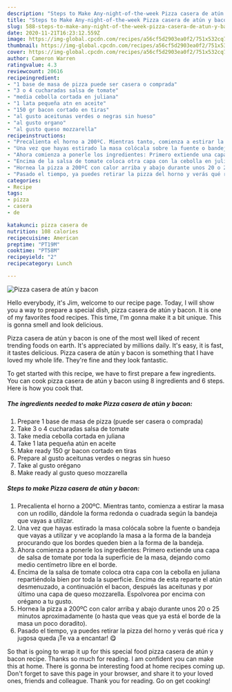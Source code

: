 ```yaml
---
description: "Steps to Make Any-night-of-the-week Pizza casera de atún y bacon"
title: "Steps to Make Any-night-of-the-week Pizza casera de atún y bacon"
slug: 588-steps-to-make-any-night-of-the-week-pizza-casera-de-atun-y-bacon
date: 2020-11-21T16:23:12.559Z
image: https://img-global.cpcdn.com/recipes/a56cf5d2903ea0f2/751x532cq70/pizza-casera-de-atun-y-bacon-foto-principal.jpg
thumbnail: https://img-global.cpcdn.com/recipes/a56cf5d2903ea0f2/751x532cq70/pizza-casera-de-atun-y-bacon-foto-principal.jpg
cover: https://img-global.cpcdn.com/recipes/a56cf5d2903ea0f2/751x532cq70/pizza-casera-de-atun-y-bacon-foto-principal.jpg
author: Cameron Warren
ratingvalue: 4.3
reviewcount: 20616
recipeingredient:
- "1 base de masa de pizza puede ser casera o comprada"
- "3 o 4 cucharadas salsa de tomate"
- "media cebolla cortada en juliana"
- "1 lata pequeña atn en aceite"
- "150 gr bacon cortado en tiras"
- "al gusto aceitunas verdes o negras sin hueso"
- "al gusto organo"
- "al gusto queso mozzarella"
recipeinstructions:
- "Precalienta el horno a 200ºC. Mientras tanto, comienza a estirar la masa con un rodillo, dándole la forma redonda o cuadrada según la bandeja que vayas a utilizar."
- "Una vez que hayas estirado la masa colócala sobre la fuente o bandeja que vayas a utilizar y ve acoplando la masa a la forma de la bandeja procurando que los bordes queden bien a la forma de la bandeja."
- "Ahora comienza a ponerle los ingredientes: Primero extiende una capa de salsa de tomate por toda la superficie de la masa, dejando como medio centímetro libre en el borde."
- "Encima de la salsa de tomate coloca otra capa con la cebolla en juliana repartiéndola bien por toda la superficie. Encima de esta reparte el atún desmenuzado, a continuación el bacon, después las aceitunas y por último una capa de queso mozzarella. Espolvorea por encima con orégano a tu gusto."
- "Hornea la pizza a 200ºC con calor arriba y abajo durante unos 20 o 25 minutos aproximadamente (o hasta que veas que ya está el borde de la masa un poco doradito)."
- "Pasado el tiempo, ya puedes retirar la pizza del horno y verás qué rica y jugosa queda ¡Te va a encantar! 😋"
categories:
- Recipe
tags:
- pizza
- casera
- de

katakunci: pizza casera de 
nutrition: 108 calories
recipecuisine: American
preptime: "PT19M"
cooktime: "PT58M"
recipeyield: "2"
recipecategory: Lunch

---
```



![Pizza casera de atún y bacon](https://img-global.cpcdn.com/recipes/a56cf5d2903ea0f2/751x532cq70/pizza-casera-de-atun-y-bacon-foto-principal.jpg)

Hello everybody, it's Jim, welcome to our recipe page. Today, I will show you a way to prepare a special dish, pizza casera de atún y bacon. It is one of my favorites food recipes. This time, I'm gonna make it a bit unique. This is gonna smell and look delicious.

Pizza casera de atún y bacon is one of the most well liked of recent trending foods on earth. It's appreciated by millions daily. It's easy, it is fast, it tastes delicious. Pizza casera de atún y bacon is something that I have loved my whole life. They're fine and they look fantastic.




To get started with this recipe, we have to first prepare a few ingredients. You can cook pizza casera de atún y bacon using 8 ingredients and 6 steps. Here is how you cook that.

<!--inarticleads1-->

##### The ingredients needed to make Pizza casera de atún y bacon:

1. Prepare 1 base de masa de pizza (puede ser casera o comprada)
1. Take 3 o 4 cucharadas salsa de tomate
1. Take media cebolla cortada en juliana
1. Take 1 lata pequeña atún en aceite
1. Make ready 150 gr bacon cortado en tiras
1. Prepare al gusto aceitunas verdes o negras sin hueso
1. Take al gusto orégano
1. Make ready al gusto queso mozzarella




<!--inarticleads2-->

##### Steps to make Pizza casera de atún y bacon:

1. Precalienta el horno a 200ºC. Mientras tanto, comienza a estirar la masa con un rodillo, dándole la forma redonda o cuadrada según la bandeja que vayas a utilizar.
1. Una vez que hayas estirado la masa colócala sobre la fuente o bandeja que vayas a utilizar y ve acoplando la masa a la forma de la bandeja procurando que los bordes queden bien a la forma de la bandeja.
1. Ahora comienza a ponerle los ingredientes: Primero extiende una capa de salsa de tomate por toda la superficie de la masa, dejando como medio centímetro libre en el borde.
1. Encima de la salsa de tomate coloca otra capa con la cebolla en juliana repartiéndola bien por toda la superficie. Encima de esta reparte el atún desmenuzado, a continuación el bacon, después las aceitunas y por último una capa de queso mozzarella. Espolvorea por encima con orégano a tu gusto.
1. Hornea la pizza a 200ºC con calor arriba y abajo durante unos 20 o 25 minutos aproximadamente (o hasta que veas que ya está el borde de la masa un poco doradito).
1. Pasado el tiempo, ya puedes retirar la pizza del horno y verás qué rica y jugosa queda ¡Te va a encantar! 😋




So that is going to wrap it up for this special food pizza casera de atún y bacon recipe. Thanks so much for reading. I am confident you can make this at home. There is gonna be interesting food at home recipes coming up. Don't forget to save this page in your browser, and share it to your loved ones, friends and colleague. Thank you for reading. Go on get cooking!
